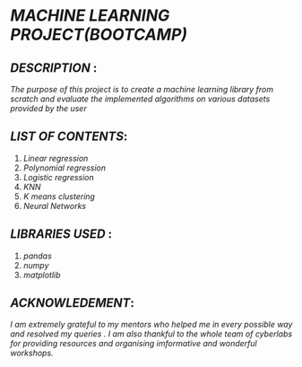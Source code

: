  # *MACHINE LEARNING PROJECT(BOOTCAMP)*
 
## *DESCRIPTION* :     
*The purpose of this project is to create a machine learning library from scratch and evaluate the implemented algorithms on various datasets provided by the user*

## *LIST OF CONTENTS*:            
 1) *Linear regression*
 2) *Polynomial regression*
 3) *Logistic regression*
 4) *KNN*
 5) *K means clustering*
 6) *Neural Networks*

## *LIBRARIES USED* :
 1) *pandas*
 2) *numpy*
 3) *matplotlib*

## *ACKNOWLEDEMENT*:
*I am extremely grateful to my mentors who helped me in every possible way and resolved my queries .
 I am also thankful to the whole team of cyberlabs for providing resources and organising imformative and wonderful workshops.*
                  
   
   
   
 
